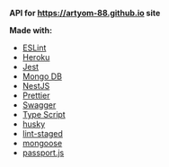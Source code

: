 **API for https://artyom-88.github.io site**


**Made with:**

- [ESLint](https://eslint.org)
- [Heroku](https://www.heroku.com)
- [Jest](https://jestjs.io)
- [Mongo DB](https://www.mongodb.com)
- [NestJS](https://nestjs.com)
- [Prettier](https://prettier.io)
- [Swagger](https://swagger.io)
- [Type Script](https://www.typescriptlang.org)
- [husky](https://github.com/typicode/husky)
- [lint-staged](https://github.com/okonet/lint-staged)
- [mongoose](https://mongoosejs.com)
- [passport.js](http://www.passportjs.org)
